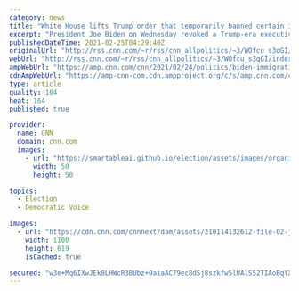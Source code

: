```yaml
---
category: news
title: "White House lifts Trump order that temporarily banned certain immigrant visas during pandemic"
excerpt: "President Joe Biden on Wednesday revoked a Trump-era executive order that temporarily banned some immigrant visas during the coronavirus pandemic\n    \n"
publishedDateTime: 2021-02-25T04:29:40Z
originalUrl: "http://rss.cnn.com/~r/rss/cnn_allpolitics/~3/WOfcu_s3qGI/index.html"
webUrl: "http://rss.cnn.com/~r/rss/cnn_allpolitics/~3/WOfcu_s3qGI/index.html"
ampWebUrl: "https://amp.cnn.com/cnn/2021/02/24/politics/biden-immigration-coronavirus-pandemic/index.html"
cdnAmpWebUrl: "https://amp-cnn-com.cdn.ampproject.org/c/s/amp.cnn.com/cnn/2021/02/24/politics/biden-immigration-coronavirus-pandemic/index.html"
type: article
quality: 164
heat: 164
published: true

provider:
  name: CNN
  domain: cnn.com
  images:
    - url: "https://smartableai.github.io/election/assets/images/organizations/cnn.com-50x50.jpg"
      width: 50
      height: 50

topics:
  - Election
  - Democratic Voice

images:
  - url: "https://cdn.cnn.com/cnnnext/dam/assets/210114132612-file-02-joe-biden-november-2020-super-tease.jpg"
    width: 1100
    height: 619
    isCached: true

secured: "w3e+Mq6IXwJEk8LHWcR3BUbz+0aiaAC79ec8dSj8szkfw5lUAlS52TIAoBqYXWy4faS7KQnuMAkN96sXbJi33Z5HLd7ZPGAVP94a7MErXTk4XZ7iKi4YdAPtVbDA0NCprl0LdvXy5z91BwSvuDdMaAPMJk+gxqaaDg6MxvdIA3/JK/QEGtRIqXJhUoeW490PmboV9aUpFVzWPQt6j0zldmbkk8fpGgslE8kxzC5ZqsnnSIA8zBWB0eM5AY6V3tN4I4AZAPYFy64Ejf6WMyL7Sl5OEEaS9PJ1kZLcnhqHxkHgVU009F+cOfyuhFEp4lKsYx6WIx4qIgJRs5jD0dM7xukrOxWR6BORcFSLqv4OvXc=;8eLYMCm6vrYHt5pqOexnYA=="
---
```


